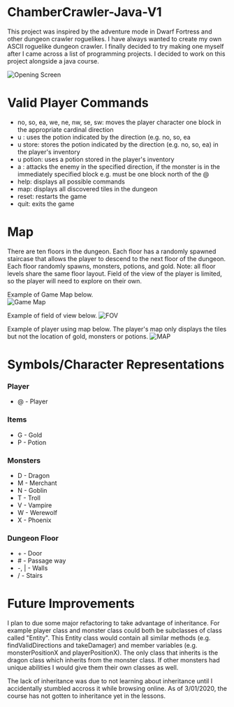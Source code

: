 # ChamberCrawler-Java-V1

This project was inspired by the adventure mode in Dwarf Fortress and other dungeon crawler roguelikes. I have always wanted to create my own ASCII roguelike dungeon crawler. I finally decided to try making one myself after I came across a list of programming projects. I decided to work on this project alongside a java course.

![Opening Screen](https://i.imgur.com/15ruLsC.png)

# Valid Player Commands
* no, so, ea, we, ne, nw, se, sw: moves the player character one block in the appropriate cardinal direction
* u <direction>: uses the potion indicated by the direction (e.g. no, so, ea
* u <direction> store: stores the potion indicated by the direction (e.g. no, so, ea) in the player's inventory
* u potion: uses a potion stored in the player's inventory
* a <direction>: attacks the enemy in the specified direction, if the monster is in the immediately specified block e.g. must be one block north of the @ 
* help: displays all possible commands
* map: displays all discovered tiles in the dungeon
* reset: restarts the game 
* quit: exits the game

# Map
There are ten floors in the dungeon. Each floor has a randomly spawned staircase that allows the player to descend to the next floor of the dungeon. Each floor randomly spawns, monsters, potions, and gold. Note: all floor levels share the same floor layout. Field of the view of the player is limited, so the player will need to explore on their own.

Example of Game Map below. <br>
![Game Map](https://i.imgur.com/PGTNKYx.png)

Example of field of view below.
![FOV](https://i.imgur.com/mmCUvKz.png)

Example of player using map below. The player's map only displays the tiles but not the location of gold, monsters or potions.
![MAP](https://i.imgur.com/GiV2BAt.png)

# Symbols/Character Representations
### Player
* @ - Player
### Items
* G - Gold
* P - Potion
### Monsters
* D - Dragon
* M - Merchant
* N - Goblin
* T - Troll
* V - Vampire
* W - Werewolf
* X - Phoenix
### Dungeon Floor
* <div>+ - Door</div>
* <div># - Passage way</div>
* <div>-, | - Walls</div>
* <div>/ - Stairs</div>

# Future Improvements
I plan to due some major refactoring to take advantage of inheritance. For example player class and monster class could both be subclasses of class called "Entity". This Entity class would contain all similar methods (e.g. findValidDirections and takeDamager) and member variables (e.g. monsterPositionX and playerPositionX). The only class that inherits is the dragon class which inherits from the monster class. If other monsters had unique abilities I would give them their own classes as well.

The lack of inheritance was due to not learning about inheritance until I accidentally stumbled accross it while browsing online. As of 3/01/2020, the course has not gotten to inheritance yet in the lessons.
